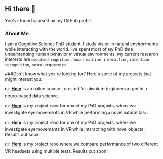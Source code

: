## Hi there 👋

You've found yourself on my GitHub profile.

### About Me
I am a Cognitive Science PhD student. I study vision in natural environments while interacting with the world. I've spent most of my PhD time understanding human behavior in virtual environments. My current research interests are `embodied cognition`, `human-machine interaction`, `intention recognition`, `neuro-ergonomics`

###Don't know what you're looking for?
Here's some of my projects that might interest you:

:point_right: [**Here**](https://github.com/ashimakeshava/neuro_datasci) is an online course I created for absolute beginners to get into neuro-based data science.

:point_right: [**Here**](https://github.com/ashimakeshava/ergovr_gaze_guidance) is my project repo for one of my PhD projects, where we investigate eye movements in VR while performing a novel natural task.

:point_right: [**Here**](https://github.com/ashimakeshava/ergovr_gaze_guidance) is my project repo for one of my PhD projects, where we investigate eye movements in VR while interacting with novel objects. Results out soon!

:point_right: [**Here**](https://github.com/ashimakeshava/VR_ET_comp) is my project repo where we compare performance of two different VR headsets using multiple tests. Results out soon!







<!--
**ashimakeshava/ashimakeshava** is a ✨ _special_ ✨ repository because its `README.md` (this file) appears on your GitHub profile.

Here are some ideas to get you started:

- 🔭 I’m currently working on ...
- 🌱 I’m currently learning ...
- 👯 I’m looking to collaborate on ...
- 🤔 I’m looking for help with ...
- 💬 Ask me about ...
- 📫 How to reach me: ...
- 😄 Pronouns: ...
- ⚡ Fun fact: ...
-->
